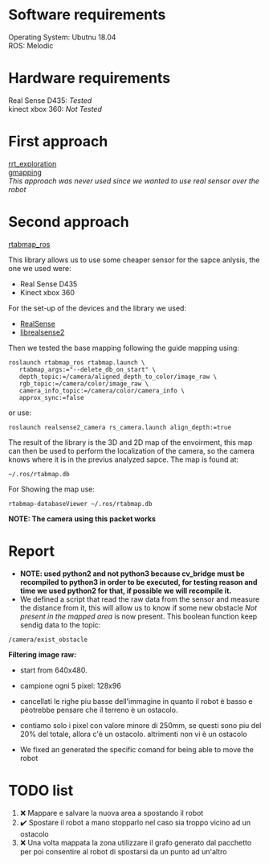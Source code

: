 # Software requirements

Operating System: Ubutnu 18.04\
ROS: Melodic

# Hardware requirements

Real Sense D435: *Tested* \
kinect xbox 360: *Not Tested*

# First approach

[rrt_exploration](http://wiki.ros.org/rrt_exploration)\
[gmapping](http://wiki.ros.org/gmapping)\
*This approach was never used since we wanted to use real sensor over the robot*

# Second approach

[rtabmap_ros](http://wiki.ros.org/rtabmap_ros/Tutorials/HandHeldMapping)

This library allows us to use some cheaper sensor for the sapce anlysis, the one we used were:
- Real Sense D435
- Kinect xbox 360

For the set-up of the devices and the library we used:
- [RealSense](http://wiki.ros.org/RealSense)
- [librealsense2](http://wiki.ros.org/librealsense2)

Then we tested the base mapping following the guide mapping using:
```
roslaunch rtabmap_ros rtabmap.launch \
   rtabmap_args:="--delete_db_on_start" \
   depth_topic:=/camera/aligned_depth_to_color/image_raw \
   rgb_topic:=/camera/color/image_raw \
   camera_info_topic:=/camera/color/camera_info \
   approx_sync:=false
```
or use:
```
roslaunch realsense2_camera rs_camera.launch align_depth:=true
```
The result of the library is the 3D and 2D map of the envoirment, this map can then be used to perform the localization of the camera, so the camera knows where it is in the previus analyzed sapce. The map is found at:

```
~/.ros/rtabmap.db
```
For Showing the map use:
```
rtabmap-databaseViewer ~/.ros/rtabmap.db
```
**NOTE: The camera using this packet works**

# Report

* **NOTE: used python2 and not python3 because cv_bridge must be recompiled to python3 in order to be executed, for testing reason and time we used python2 for that, if possible we will recompile it.**
* We defined a script that read the raw data from the sensor and measure the distance from it, this will allow us to know if some new obstacle *Not present in the mapped area* is now present. This boolean function keep sendig data to the topic:
```
/camera/exist_obstacle
```

**Filtering image raw:**
* start from 640x480.
* campione ogni 5 pixel: 128x96
* cancellati le righe piu basse dell'immagine in quanto il robot è basso e pèotrebbe pensare che il terreno è un ostacolo.
* contiamo solo i pixel con valore minore di 250mm, se questi sono piu del 20% del totale, allora c'è un ostacolo.
altrimenti non vi è un ostacolo

* We fixed an generated the specific comand for being able to move the robot

# TODO list

1. :x: Mappare e salvare la nuova area a spostando il robot
1. :heavy_check_mark: Spostare il robot a mano stopparlo nel caso sia troppo vicino ad un ostacolo
1. :x: Una volta mappata la zona utilizzare il grafo generato dal pacchetto per poi consentire al robot di spostarsi da un punto ad un'altro
